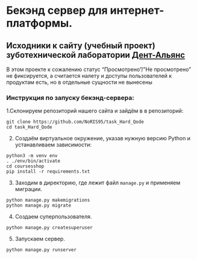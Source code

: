 # Бекэнд сервер для интернет-платформы.
## Исходники к сайту (учебный проект)  зуботехнической лаборатории [Дент-Альянс](https://noris95.pythonanywhere.com/price/)
 В этом проекте к сожалению статус “Просмотрено”/”Не просмотрено” не фиксируется, а считается налету и доступы пользователей к продуктам есть, но в отдельные сущности не вынесены
### Инструкция по запуску бекэнд-сервера: ### 
  1.Склонируем репозиторий нашего сайта и зайдём в в репозиторий:
  ```
  git clone https://github.com/NoRIS95/task_Hard_Qode
  cd task_Hard_Qode
  ```
  2. Создаём виртуальное окружение, указав нужную версию Python и устанавливаем зависимости:
  ```
  python3 -m venv env
  . ./env/bin/activate
  cd coursesshop
  pip install -r requirements.txt
  ```
  3. Заходим в директорию, где лежит файл `manage.py` и применяем миграции.
  ```
  python manage.py makemigrations 
  python manage.py migrate
  ```
  4. Создаем суперпользователя.
  ```
  python manage.py createsuperuser
  ```
  5. Запускаем сервер.
  ```
  python manage.py runserver
  ```
